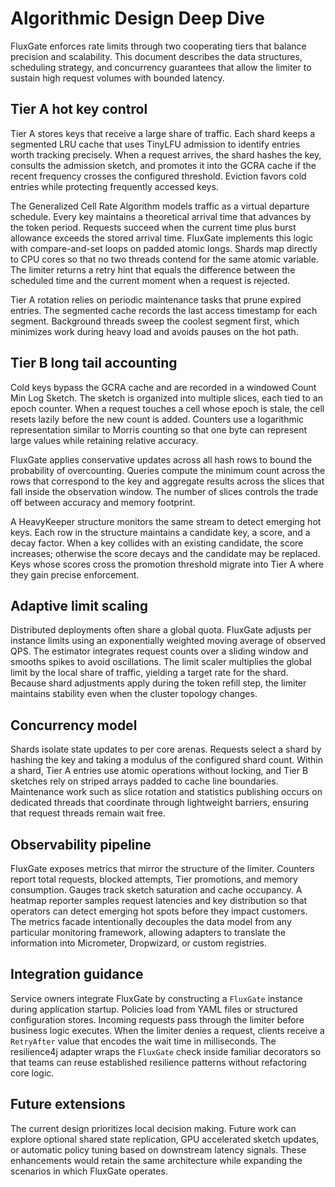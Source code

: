 # Algorithmic Design Deep Dive

FluxGate enforces rate limits through two cooperating tiers that balance precision and scalability. This document describes the data structures, scheduling strategy, and concurrency guarantees that allow the limiter to sustain high request volumes with bounded latency.

## Tier A hot key control

Tier A stores keys that receive a large share of traffic. Each shard keeps a segmented LRU cache that uses TinyLFU admission to identify entries worth tracking precisely. When a request arrives, the shard hashes the key, consults the admission sketch, and promotes it into the GCRA cache if the recent frequency crosses the configured threshold. Eviction favors cold entries while protecting frequently accessed keys.

The Generalized Cell Rate Algorithm models traffic as a virtual departure schedule. Every key maintains a theoretical arrival time that advances by the token period. Requests succeed when the current time plus burst allowance exceeds the stored arrival time. FluxGate implements this logic with compare-and-set loops on padded atomic longs. Shards map directly to CPU cores so that no two threads contend for the same atomic variable. The limiter returns a retry hint that equals the difference between the scheduled time and the current moment when a request is rejected.

Tier A rotation relies on periodic maintenance tasks that prune expired entries. The segmented cache records the last access timestamp for each segment. Background threads sweep the coolest segment first, which minimizes work during heavy load and avoids pauses on the hot path.

## Tier B long tail accounting

Cold keys bypass the GCRA cache and are recorded in a windowed Count Min Log Sketch. The sketch is organized into multiple slices, each tied to an epoch counter. When a request touches a cell whose epoch is stale, the cell resets lazily before the new count is added. Counters use a logarithmic representation similar to Morris counting so that one byte can represent large values while retaining relative accuracy.

FluxGate applies conservative updates across all hash rows to bound the probability of overcounting. Queries compute the minimum count across the rows that correspond to the key and aggregate results across the slices that fall inside the observation window. The number of slices controls the trade off between accuracy and memory footprint.

A HeavyKeeper structure monitors the same stream to detect emerging hot keys. Each row in the structure maintains a candidate key, a score, and a decay factor. When a key collides with an existing candidate, the score increases; otherwise the score decays and the candidate may be replaced. Keys whose scores cross the promotion threshold migrate into Tier A where they gain precise enforcement.

## Adaptive limit scaling

Distributed deployments often share a global quota. FluxGate adjusts per instance limits using an exponentially weighted moving average of observed QPS. The estimator integrates request counts over a sliding window and smooths spikes to avoid oscillations. The limit scaler multiplies the global limit by the local share of traffic, yielding a target rate for the shard. Because shard adjustments apply during the token refill step, the limiter maintains stability even when the cluster topology changes.

## Concurrency model

Shards isolate state updates to per core arenas. Requests select a shard by hashing the key and taking a modulus of the configured shard count. Within a shard, Tier A entries use atomic operations without locking, and Tier B sketches rely on striped arrays padded to cache line boundaries. Maintenance work such as slice rotation and statistics publishing occurs on dedicated threads that coordinate through lightweight barriers, ensuring that request threads remain wait free.

## Observability pipeline

FluxGate exposes metrics that mirror the structure of the limiter. Counters report total requests, blocked attempts, Tier promotions, and memory consumption. Gauges track sketch saturation and cache occupancy. A heatmap reporter samples request latencies and key distribution so that operators can detect emerging hot spots before they impact customers. The metrics facade intentionally decouples the data model from any particular monitoring framework, allowing adapters to translate the information into Micrometer, Dropwizard, or custom registries.

## Integration guidance

Service owners integrate FluxGate by constructing a `FluxGate` instance during application startup. Policies load from YAML files or structured configuration stores. Incoming requests pass through the limiter before business logic executes. When the limiter denies a request, clients receive a `RetryAfter` value that encodes the wait time in milliseconds. The resilience4j adapter wraps the `FluxGate` check inside familiar decorators so that teams can reuse established resilience patterns without refactoring core logic.

## Future extensions

The current design prioritizes local decision making. Future work can explore optional shared state replication, GPU accelerated sketch updates, or automatic policy tuning based on downstream latency signals. These enhancements would retain the same architecture while expanding the scenarios in which FluxGate operates.
